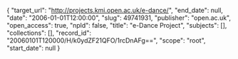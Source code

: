 {
  "target_url": "http://projects.kmi.open.ac.uk/e-dance/", 
  "end_date": null, 
  "date": "2006-01-01T12:00:00", 
  "slug": 49741931, 
  "publisher": "open.ac.uk", 
  "open_access": true, 
  "npld": false, 
  "title": "e-Dance Project", 
  "subjects": [], 
  "collections": [], 
  "record_id": "20060101T120000/H/k0ydZF21QFO/1rcDnAFg==", 
  "scope": "root", 
  "start_date": null
}


